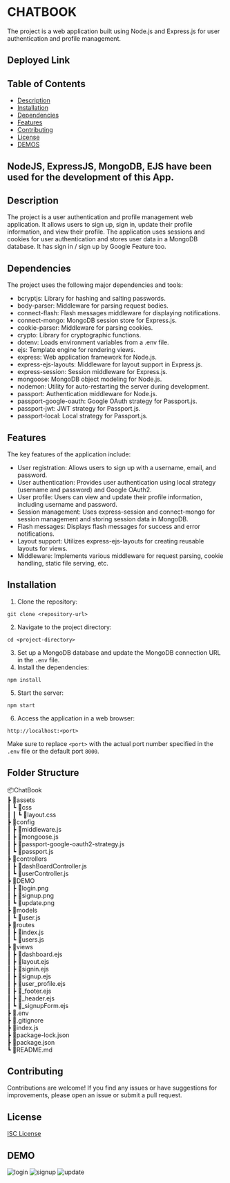 # CHATBOOK
The project is a web application built using Node.js and Express.js for user authentication and profile management.
## Deployed Link

## Table of Contents

- [Description](#description)
- [Installation](#installation)
- [Dependencies](#dependencies)
- [Features](#features)
- [Contributing](#contributing)
- [License](#license)
- [DEMOS](#demos)

## NodeJS, ExpressJS, MongoDB, EJS have been used for the development of this App.

## Description
The project is a user authentication and profile management web application. It allows users to sign up, sign in, update their profile information, and view their profile. The application uses sessions and cookies for user authentication and stores user data in a MongoDB database.
It has sign in / sign up by Google Feature too.

## Dependencies

The project uses the following major dependencies and tools:

- bcryptjs: Library for hashing and salting passwords.
- body-parser: Middleware for parsing request bodies.
- connect-flash: Flash messages middleware for displaying notifications.
- connect-mongo: MongoDB session store for Express.js.
- cookie-parser: Middleware for parsing cookies.
- crypto: Library for cryptographic functions.
- dotenv: Loads environment variables from a .env file.
- ejs: Template engine for rendering views.
- express: Web application framework for Node.js.
- express-ejs-layouts: Middleware for layout support in Express.js.
- express-session: Session middleware for Express.js.
- mongoose: MongoDB object modeling for Node.js.
- nodemon: Utility for auto-restarting the server during development.
- passport: Authentication middleware for Node.js.
- passport-google-oauth: Google OAuth strategy for Passport.js.
- passport-jwt: JWT strategy for Passport.js.
- passport-local: Local strategy for Passport.js.

## Features
The key features of the application include:
- User registration: Allows users to sign up with a username, email, and password.
- User authentication: Provides user authentication using local strategy (username and password) and Google OAuth2.
- User profile: Users can view and update their profile information, including username and password.
- Session management: Uses express-session and connect-mongo for session management and storing session data in MongoDB.
- Flash messages: Displays flash messages for success and error notifications.
- Layout support: Utilizes express-ejs-layouts for creating reusable layouts for views.
- Middleware: Implements various middleware for request parsing, cookie handling, static file serving, etc.

## Installation
1. Clone the repository:
```
git clone <repository-url>
```
2. Navigate to the project directory:
```
cd <project-directory>
```
3. Set up a MongoDB database and update the MongoDB connection URL in the `.env` file.
4. Install the dependencies:
```
npm install
```
5. Start the server:
```
npm start
```
6. Access the application in a web browser:
```
http://localhost:<port>
```

Make sure to replace `<port>` with the actual port number specified in the `.env` file or the default port `8000`.

## Folder Structure
📦ChatBook</br>
 ┣ 📂assets</br>
 ┃ ┗ 📂css</br>
 ┃ ┃ ┗ 📜layout.css</br>
 ┣ 📂config</br>
 ┃ ┣ 📜middleware.js</br>
 ┃ ┣ 📜mongoose.js</br>
 ┃ ┣ 📜passport-google-oauth2-strategy.js</br>
 ┃ ┗ 📜passport.js</br>
 ┣ 📂controllers</br>
 ┃ ┣ 📜dashBoardController.js</br>
 ┃ ┗ 📜userController.js</br>
 ┣ 📂DEMO</br>
 ┃ ┣ 📜login.png</br>
 ┃ ┣ 📜signup.png</br>
 ┃ ┗ 📜update.png</br>
 ┣ 📂models</br>
 ┃ ┗ 📜user.js</br>
 ┣ 📂routes</br>
 ┃ ┣ 📜index.js</br>
 ┃ ┗ 📜users.js</br>
 ┣ 📂views</br>
 ┃ ┣ 📜dashboard.ejs</br>
 ┃ ┣ 📜layout.ejs</br>
 ┃ ┣ 📜signin.ejs</br>
 ┃ ┣ 📜signup.ejs</br>
 ┃ ┣ 📜user_profile.ejs</br>
 ┃ ┣ 📜_footer.ejs</br>
 ┃ ┣ 📜_header.ejs</br>
 ┃ ┗ 📜_signupForm.ejs</br>
 ┣ 📜.env</br>
 ┣ 📜.gitignore</br>
 ┣ 📜index.js</br>
 ┣ 📜package-lock.json</br>
 ┣ 📜package.json</br>
 ┗ 📜README.md

## Contributing

Contributions are welcome! If you find any issues or have suggestions for improvements, please open an issue or submit a pull request.

## License

[ISC License](LICENSE)

## DEMO
![login](https://github.com/erpankajk4/ChatBook/assets/118353291/4e216b22-2d7d-4296-b7e7-553801995238)
![signup](https://github.com/erpankajk4/ChatBook/assets/118353291/13460a64-9dbf-4962-a5ce-8403f636e31a)
![update](https://github.com/erpankajk4/ChatBook/assets/118353291/e6c5f9f9-193d-4d15-812b-fae40a3e48aa)

